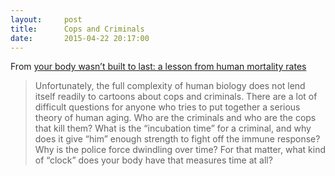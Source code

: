 ```yaml
---
layout:     post
title:      Cops and Criminals
date:       2015-04-22 20:17:00
---
```


From [your body wasn’t built to last: a lesson from human mortality rates](https://gravityandlevity.wordpress.com/2009/07/08/your-body-wasnt-built-to-last-a-lesson-from-human-mortality-rates/)

> Unfortunately, the full complexity of human biology does not lend itself
> readily to cartoons about cops and criminals.  There are a lot of difficult
> questions for anyone who tries to put together a serious theory of human aging.
> Who are the criminals and who are the cops that kill them?  What is the
> “incubation time” for a criminal, and why does it give “him” enough strength to
> fight off the immune response?  Why is the police force dwindling over time?
> For that matter, what kind of “clock” does your body have that measures time at all?
